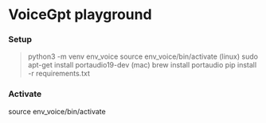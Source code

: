 # VoiceGpt playground
### Setup
> python3 -m venv env_voice
> source env_voice/bin/activate
> (linux) sudo apt-get install portaudio19-dev
> (mac) brew install portaudio
> pip install -r requirements.txt

### Activate
source env_voice/bin/activate
